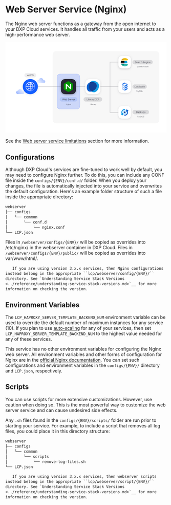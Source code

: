 # Web Server Service (Nginx)

The Nginx web server functions as a gateway from the open internet to your DXP 
Cloud services. It handles all traffic from your users and acts as a 
high-performance web server. 

![Figure 1: The web server is one of several services available in DXP Cloud.](./web-server-service/images/01.png)

See the [Web server service limitations](../platform-limitations.md#web-server-service) section for more information.

## Configurations

Although DXP Cloud's services are fine-tuned to work well by default, you may 
need to configure Nginx further. To do this, you can include any CONF file 
inside the `configs/{ENV}/conf.d/` folder. When you deploy your changes, the file is 
automatically injected into your service and overwrites the default 
configuration. Here's an example folder structure of such a file inside the 
appropriate directory: 

    webserver
    ├── configs
    │   └── common
    │       └── conf.d
    │           └── nginx.conf
    └── LCP.json

Files in `/webserver/configs/{ENV}/` will be copied as overrides into /etc/nginx/ in the webserver container in DXP Cloud. Files in `/webserver/configs/{ENV}/public/` will be copied as overrides into var/www/html/.

```note::
   If you are using version 3.x.x services, then Nginx configurations instead belong in the appropriate ``lcp/webserver/config/{ENV}/`` directory. See `Understanding Service Stack Versions <../reference/understanding-service-stack-versions.md>`__ for more information on checking the version.
```

## Environment Variables

The `LCP_HAPROXY_SERVER_TEMPLATE_BACKEND_NUM` environment variable can be used to override the default number of maximum instances for any service (10). If you plan to use [auto-scaling](../manage-and-optimize/auto-scaling.md) for any of your services, then set `LCP_HAPROXY_SERVER_TEMPLATE_BACKEND_NUM` to the highest value needed for any of these services.

This service has no other environment variables for configuring the Nginx web server. All environment variables and other forms of configuration for Nginx are in the [official Nginx documentation](https://docs.nginx.com/). You can set such configurations and environment variables in the `configs/{ENV}/` 
directory and `LCP.json`, respectively.

## Scripts

You can use scripts for more extensive customizations. However, use caution when 
doing so. This is the most powerful way to customize the web server service and 
can cause undesired side effects. 

Any `.sh` files found in the `configs/{ENV}/scripts/` folder are run prior to starting your 
service. For example, to include a script that removes all log files, you could 
place it in this directory structure: 

    webserver
    ├── configs
    │   └── common
    │       └── scripts
    │           └── remove-log-files.sh
    └── LCP.json

```note::
   If you are using version 3.x.x services, then webserver scripts instead belong in the appropriate ``lcp/webserver/script/{ENV}/`` directory. See `Understanding Service Stack Versions <../reference/understanding-service-stack-versions.md>`__ for more information on checking the version.
```